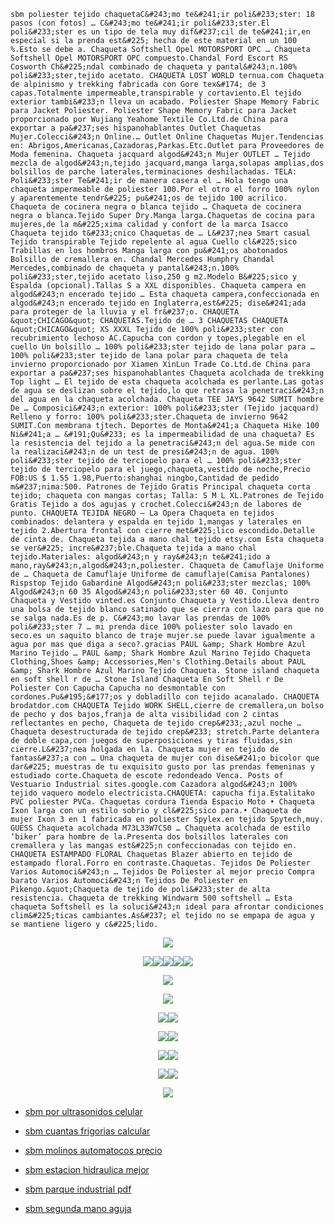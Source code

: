 
```
sbm poliester tejido chaquetaC&#243;mo te&#241;ir poli&#233;ster: 18 pasos (con fotos) … C&#243;mo te&#241;ir poli&#233;ster.El poli&#233;ster es un tipo de tela muy dif&#237;cil de te&#241;ir,en especial si la prenda est&#225; hecha de este material en un 100 %.Esto se debe a. Chaqueta Softshell Opel MOTORSPORT OPC … Chaqueta Softshell Opel MOTORSPORT OPC compuesto.Chandal Ford Escort RS Cosworth Ch&#225;ndal combinado de chaqueta y pantal&#243;n.100% poli&#233;ster,tejido acetato. CHAQUETA LOST WORLD ternua.com Chaqueta de alpinismo y trekking fabricada con Gore tex&#174; de 3 capas.Totalmente impermeable,transpirable y cortaviento.El tejido exterior tambi&#233;n lleva un acabado. Poliester Shape Memory Fabric para Jacket Poliester. Poliester Shape Memory Fabric para Jacket proporcionado por Wujiang Yeahome Textile Co.Ltd.de China para exportar a pa&#237;ses hispanohablantes Outlet Chaquetas Mujer.Colecci&#243;n Online.… Outlet Online Chaquetas Mujer.Tendencias en: Abrigos,Americanas,Cazadoras,Parkas.Etc.Outlet para Proveedores de Moda femenina. Chaqueta jacquard algod&#243;n Mujer OUTLET … Tejido mezcla de algod&#243;n,tejido jacquard,manga larga,solapas amplias,dos bolsillos de parche laterales,terminaciones deshilachadas. TELA: Poli&#233;ster Te&#241;ir de manera casera el … Hola tengo una chaqueta impermeable de poliester 100.Por el otro el forro 100% nylon y aparentemente tendr&#225; pu&#241;os de tejido 100 acrilico. Chaqueta de cocinera negra o blanca tejido … Chaqueta de cocinera negra o blanca.Tejido Super Dry.Manga larga.Chaquetas de cocina para mujeres,de la m&#225;xima calidad y confort de la marca Isacco Chaqueta tejido t&#233;cnico Chaquetas de … L&#237;nea Smart casual Tejido transpirable Tejido repelente al agua Cuello cl&#225;sico Trabillas en los hombros Manga larga con pu&#241;os abotonados Bolsillo de cremallera en. Chandal Mercedes Humphry Chandal Mercedes,combinado de chaqueta y pantal&#243;n.100% poli&#233;ster,tejido acetato liso,250 g m2.Modelo B&#225;sico y Espalda (opcional).Tallas S a XXL disponibles. Chaqueta campera en algod&#243;n encerado tejido … Esta chaqueta campera,confeccionada en algod&#243;n encerado tejido en Inglaterra,est&#225; dise&#241;ada para proteger de la lluvia y el fr&#237;o. CHAQUETA &quot;CHICAGO&quot; CHAQUETAS.Tejido de … 3 CHAQUETAS CHAQUETA &quot;CHICAGO&quot; XS XXXL Tejido de 100% poli&#233;ster con recubrimiento lechoso AC.Capucha con cordon y topes,plegable en el cuello Un bolsillo … 100% poli&#233;ster tejido de lana polar para … 100% poli&#233;ster tejido de lana polar para chaqueta de tela invierno proporcionado por Xiamen XinLun Trade Co.Ltd.de China para exportar a pa&#237;ses hispanohablantes Chaqueta acolchada de trekking Top light … El tejido de esta chaqueta acolchada es perlante.Las gotas de agua se deslizan sobre el tejido,lo que retrasa la penetraci&#243;n del agua en la chaqueta acolchada. Chaqueta TEE JAYS 9642 SUMIT hombre De … Composici&#243;n exterior: 100% poli&#233;ster (Tejido jacquard) Relleno y forro: 100% poli&#233;ster.Chaqueta de invierno 9642 SUMIT.Con membrana tjtech. Deportes de Monta&#241;a Chaqueta Hike 100 Ni&#241;a … &#191;Qu&#233; es la impermeabilidad de una chaqueta? Es la resistencia del tejido a la penetraci&#243;n del agua.Se mide con la realizaci&#243;n de un test de presi&#243;n de agua. 100% poli&#233;ster tejido de terciopelo para el … 100% poli&#233;ster tejido de terciopelo para el juego,chaqueta,vestido de noche,Precio FOB:US $ 1.55 1.98,Puerto:shanghai ningbo,Cantidad de pedido m&#237;nima:500. Patrones de Tejido Gratis Principal chaqueta corta tejido; chaqueta con mangas cortas; Talla: S M L XL.Patrones de Tejido Gratis Tejido a dos agujas y crochet.Colecci&#243;n de labores de punto. CHAQUETA TEJIDA NEGRO — La Opera Chaqueta en tejidos combinados: delantera y espalda en tejido 1,mangas y laterales en tejido 2.Abertura frontal con cierre met&#225;lico escondido.Detalle de cinta de. Chaqueta tejida a mano chal tejido etsy.com Esta chaqueta se ver&#225; incre&#237;ble.Chaqueta tejida a mano chal tejido.Materiales: algod&#243;n y ray&#243;n te&#241;ido a mano,ray&#243;n,algod&#243;n,poliester. Chaqueta de Camuflaje Uniforme de … Chaqueta de Camuflaje Uniforme de camuflaje(Camisa Pantalones) Rispstop Tejido Gabardine Algod&#243;n poli&#233;ster mezclas; 100% Algod&#243;n 60 35 Algod&#243;n poli&#233;ster 60 40. Conjunto Chaqueta y Vestido vinted.es Conjunto Chaqueta y Vestido.Lleva dentro una bolsa de tejido blanco satinado que se cierra con lazo para que no se salga nada.Es de p. C&#243;mo lavar las prendas de 100% poli&#233;ster 7 … mi prenda dice 100% poliester solo lavado en seco.es un saquito blanco de traje mujer.se puede lavar igualmente a agua por mas que diga a seco?.gracias PAUL &amp; Shark Hombre Azul Marino Tejido … PAUL &amp; Shark Hombre Azul Marino Tejido Chaqueta Clothing,Shoes &amp; Accessories,Men's Clothing.Details about PAUL &amp; Shark Hombre Azul Marino Tejido Chaqueta. Stone island chaqueta en soft shell r de … Stone Island Chaqueta En Soft Shell r De Poliester Con Capucha Capucha no desmontable con cordones.Pu&#195;&#177;os y dobladillo con tejido acanalado. CHAQUETA brodatdor.com CHAQUETA Tejido WORK SHELL,cierre de cremallera,un bolso de pecho y dos bajos,franja de alta visibilidad con 2 cintas reflectantes en pecho, Chaqueta de tejido crep&#233;,azul noche … Chaqueta desestructurada de tejido crep&#233; stretch.Parte delantera de doble capa,con juegos de superposiciones y tiras fluidas,sin cierre.L&#237;nea holgada en la. Chaqueta mujer en tejido de fantas&#237;a con … Una chaqueta de mujer con dise&#241;o bicolor que dar&#225; muestras de tu exquisito gusto por las prendas femeninas y estudiado corte.Chaqueta de escote redondeado Venca. Posts of Vestuario Industrial sites.google.com Cazadora algod&#243;n 100% tejido vaquero modelo electricista.CHAQUETA: capucha fija.Estalitako PVC poliester PVCa. Chaquetas cordura Tienda Espacio Moto • Chaqueta Ixon larga con un estilo sobrio y cl&#225;sico para.• Chaqueta de mujer Ixon 3 en 1 fabricada en poliester Spylex.en tejido Spytech,muy. GUESS Chaqueta acolchada M73L33W7CS0 … Chaqueta acolchada de estilo ‘biker’ para hombre de la.Presenta dos bolsillos laterales con cremallera y las mangas est&#225;n confeccionadas con tejido en. CHAQUETA ESTAMPADO FLORAL Chaquetas Blazer abierto en tejido de estampado floral.Forro en contraste.Chaquetas. Tejidos De Poliester Varios Automoci&#243;n … Tejidos De Poliester al mejor precio Compra barato Varios Automoci&#243;n Tejidos De Poliester en Pikengo.&quot;Chaqueta de tejido de poli&#233;ster de alta resistencia. Chaqueta de trekking Windwarm 500 softshell … Esta chaqueta Softshell es la soluci&#243;n ideal para afrontar condiciones clim&#225;ticas cambiantes.As&#237; el tejido no se empapa de agua y se mantiene ligero y c&#225;lido. 
```

<div align="center">

<a href="https://es-crusher.shibang-china.com/github&k=sbm+poliester+tejido+chaqueta"><img src="https://static.shibang-china.com/es/crusher/logo.jpg"></a>

<a href="https://es-crusher.shibang-china.com/github&k=sbm+poliester+tejido+chaqueta"><img src="https://static.shibang-china.com/es/crusher/index.jpg"></a><a href="https://es-crusher.shibang-china.com/material.htmlgithub&k=sbm+poliester+tejido+chaqueta"><img src="https://static.shibang-china.com/es/crusher/material.jpg"></a><a href="https://es-crusher.shibang-china.com/application.htmlgithub&k=sbm+poliester+tejido+chaqueta"><img src="https://static.shibang-china.com/es/crusher/application.jpg"></a><a href="https://es-crusher.shibang-china.com/aboutus.htmlgithub&k=sbm+poliester+tejido+chaqueta"><img src="https://static.shibang-china.com/es/crusher/aboutus.jpg"></a><a href="https://es-crusher.shibang-china.com/contact.htmlgithub&k=sbm+poliester+tejido+chaqueta"><img src="https://static.shibang-china.com/es/crusher/contact.jpg"></a>

<a href="https://es-crusher.shibang-china.com/github&k=sbm+poliester+tejido+chaqueta"><img src="https://static.shibang-china.com/es/crusher/banner.jpg"></a>

<a href="https://swt.shibang-china.com/github&k=sbm+poliester+tejido+chaqueta"><img src="https://static.shibang-china.com/es/crusher/text.jpg"></a>

<a href="https://swt.shibang-china.com/github&k=sbm+poliester+tejido+chaqueta"><img src="https://static.shibang-china.com/es/crusher/chat.jpg"></a><a href="https://es-crusher.shibang-china.com/contact.htmlgithub&k=sbm+poliester+tejido+chaqueta"><img src="https://static.shibang-china.com/es/crusher/message.jpg"></a>

<a href="https://es-crusher.shibang-china.com/products/pe.htmlgithub&k=sbm+poliester+tejido+chaqueta"><img src="https://static.shibang-china.com/es/crusher/pe.jpg"></a><a href="https://es-crusher.shibang-china.com/products/pf.htmlgithub&k=sbm+poliester+tejido+chaqueta"><img src="https://static.shibang-china.com/es/crusher/pf.jpg"></a>

<a href="https://es-crusher.shibang-china.com/products/hpt.htmlgithub&k=sbm+poliester+tejido+chaqueta"><img src="https://static.shibang-china.com/es/crusher/hpt.jpg"></a><a href="https://es-crusher.shibang-china.com/products/vsi.htmlgithub&k=sbm+poliester+tejido+chaqueta"><img src="https://static.shibang-china.com/es/crusher/vsi.jpg"></a>

<a href="https://es-crusher.shibang-china.com/products/klv.htmlgithub&k=sbm+poliester+tejido+chaqueta"><img src="https://static.shibang-china.com/es/crusher/klv.jpg"></a><a href="https://es-crusher.shibang-china.com/products/portable.htmlgithub&k=sbm+poliester+tejido+chaqueta"><img src="https://static.shibang-china.com/es/crusher/portable.jpg"></a>

<a href="https://swt.shibang-china.com/github&k=sbm+poliester+tejido+chaqueta"><img src="https://static.shibang-china.com/es/crusher/case.jpg"></a>

</div>


* [sbm por ultrasonidos celular](sbm%20por%20ultrasonidos%20celular.md)

* [sbm cuantas frigorias calcular](sbm%20cuantas%20frigorias%20calcular.md)

* [sbm molinos automatocos precio](sbm%20molinos%20automatocos%20precio.md)

* [sbm estacion hidraulica mejor](sbm%20estacion%20hidraulica%20mejor.md)

* [sbm parque industrial pdf](sbm%20parque%20industrial%20pdf.md)

* [sbm segunda mano aguja](sbm%20segunda%20mano%20aguja.md)